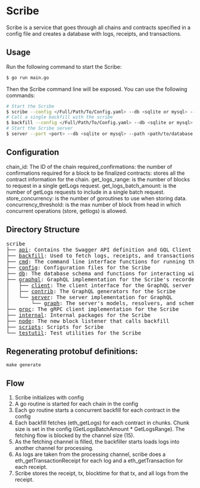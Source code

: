 # Scribe

Scribe is a service that goes through all chains and contracts specified in a config file and creates a database with logs, receipts, and transactions.

## Usage

Run the following command to start the Scribe:

```bash
$ go run main.go
```
Then the Scribe command line will be exposed. You can use the following commands:

```bash
# Start the Scribe
$ scribe --config </Full/Path/To/Config.yaml> --db <sqlite or mysql> --path <path/to/database or database url>
# Call a single backfill with the scribe
$ backfill --config </Full/Path/To/Config.yaml> --db <sqlite or mysql> --path <path/to/database or database url>
# Start the Scribe server
$ server --port <port> --db <sqlite or mysql> --path <path/to/database or database url>
```

## Configuration
chain_id: The ID of the chain
required_confirmations: the number of confirmations required for a block to be finalized
contracts: stores all the contract information for the chain.
get_logs_range: is the number of blocks to request in a single getLogs request.
get_logs_batch_amount: is the number of getLogs requests to include in a single batch request.
store_concurrency: is the number of goroutines to use when storing data.
concurrency_threshold: is the max number of block from head in which concurrent operations (store, getlogs) is allowed.




## Directory Structure

<pre>
scribe
├── <a href="./api">api</a>: Contains the Swagger API definition and GQL Client tests.
├── <a href="./backfill">backfill</a>: Used to fetch logs, receipts, and transactions to store in the database
├── <a href="./cmd">cmd</a>: The command line interface functions for running the Scribe and GraphQL server
├── <a href="./config">config</a>: Configuration files for the Scribe
├── <a href="./db">db</a>: The database schema and functions for interacting with the database
├── <a href="./graphql">graphql</a>: GraphQL implementation for the Scribe's recorded data
│   ├── <a href="./graphql/client">client</a>: The client interface for the GraphQL server
│   ├── <a href="./graphql/contrib">contrib</a>: The GraphQL generators for the Scribe
│   └── <a href="./graphql/server">server</a>: The server implementation for GraphQL
│       └── <a href="./graphql/server/graph">graph</a>: The server's models, resolvers, and schemas
├── <a href="./grpc">grpc</a>: The gRPC client implementation for the Scribe
├── <a href="./internal">internal</a>: Internal packages for the Scribe
├── <a href="./node">node</a>: The new block listener that calls backfill
├── <a href="./scripts">scripts</a>: Scripts for Scribe
└── <a href="./testutil">testutil</a>: Test utilities for the Scribe
</pre>

## Regenerating protobuf definitions:

`make generate`


## Flow
1. Scribe initializes with config
2. A go routine is started for each chain in the config
3. Each go routine starts a concurrent backfill for each contract in the config
4. Each backfill fetches (eth_getLogs) for each contract in chunks. Chunk size is set in the config (GetLogsBatchAmount * GetLogsRange). The fetching flow is blocked by the channel size (15).
5. As the fetching channel is filled, the backfiller starts loads logs into another channel for processing.
6. As logs are taken from the processing channel, scribe does a eth_getTransactionReceipt for each log and a eth_getTransaction for each receipt.
7. Scribe stores the receipt, tx, blocktime for that tx, and all logs from the receipt.
